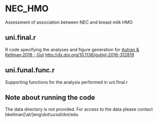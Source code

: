 # NEC_HMO
Assessment of association between NEC and breast milk HMO

## uni.final.r
R code specifying the analyses and figure generation for [Autran & Kellman;2018 - Gut](http://dx.doi.org/10.1136/gutjnl-2016-312819)
http://dx.doi.org/10.1136/gutjnl-2016-312819

## uni.funal.func.r
Supporting functions for the analysis performed in uni.final.r

## Note about running the code
The data directory is not provided. For access to the data please contact bkellman[\at/]eng\dot\ucsd/dot/edu
